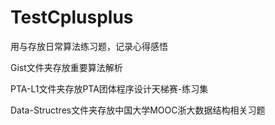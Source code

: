# TestCplusplus
用与存放日常算法练习题，记录心得感悟

Gist文件夹存放重要算法解析

PTA-L1文件夹存放PTA团体程序设计天梯赛-练习集

Data-Structres文件夹存放中国大学MOOC浙大数据结构相关习题
